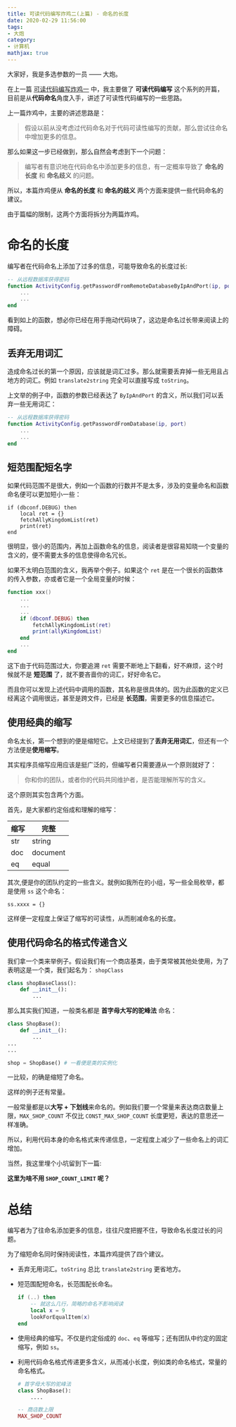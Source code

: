 ```yaml
---
title: 可读代码编写炸鸡二(上篇) - 命名的长度
date: 2020-02-29 11:56:00
tags:
- 大炮
category:
- 计算机
mathjax: true
---
```


大家好，我是多选参数的一员 —— 大炮。

在上一篇 [可读代码编写炸鸡一](https://multiparam.com/2020/02/18/dapao/code_clean_1/) 中，我主要做了 **可读代码编写** 这个系列的开篇，目前是从**代码命名**角度入手，讲述了可读性代码编写的一些思路。

上一篇炸鸡中，主要的讲述思路是：

> 假设以前从没考虑过代码命名对于代码可读性编写的贡献，那么尝试往命名中增加更多的信息。

那么如果这一步已经做到，那么自然会考虑到下一个问题：
> 编写者有意识地在代码命名中添加更多的信息，有一定概率导致了 **命名的长度** 和 **命名歧义** 的问题。

所以，本篇炸鸡便从 **命名的长度** 和 **命名的歧义** 两个方面来提供一些代码命名的建议。

由于篇幅的限制，这两个方面将拆分为两篇炸鸡。

# 命名的长度
编写者在代码命名上添加了过多的信息，可能导致命名的长度过长:
```lua
-- 从远程数据库获得密码
function ActivityConfig.getPasswordFromRemoteDatabaseByIpAndPort(ip, port)
    ...
    ...
end
```

看到如上的函数，想必你已经在用手拖动代码块了，这边是命名过长带来阅读上的障碍。

## 丢弃无用词汇
造成命名过长的第一个原因，应该就是词汇过多。那么就需要丢弃掉一些无用且占地方的词汇。例如 ```translate2string``` 完全可以直接写成 ```toString```。

上文举的例子中，函数的参数已经表达了 ```ByIpAndPort``` 的含义，所以我们可以丢弃一些无用词汇：
```lua
-- 从远程数据库获得密码
function ActivityConfig.getPasswordFromDatabase(ip, port)
    ...
    ...
end
```

## 短范围配短名字
如果代码范围不是很大，例如一个函数的行数并不是太多，涉及的变量命名和函数命名便可以更加短小一些：

```
if (dbconf.DEBUG) then
    local ret = {}
    fetchAllyKingdomList(ret)
    print(ret)
end
```

很明显，很小的范围内，再加上函数命名的信息，阅读者是很容易知晓一个变量的含义的，便不需要太多的信息使得命名冗长。

如果不太明白范围的含义，我再举个例子。如果这个 ```ret``` 是在一个很长的函数体的传入参数，亦或者它是一个全局变量的时候：

```lua
function xxx()
    ...
    ...
    ...
    if (dbconf.DEBUG) then
        fetchAllyKingdomList(ret)
        print(allyKingdomList)
    end
    ...
end
```

这下由于代码范围过大，你要追溯 ```ret``` 需要不断地上下翻看，好不麻烦，这个时候就不是 **短范围** 了，就不要吝啬你的词汇，好好命名它。

而且你可以发现上述代码中调用的函数，其名称是很具体的。因为此函数的定义已经离这个调用很远，甚至是跨文件，已经是 **长范围**，需要更多的信息描述它。

## 使用经典的缩写
命名太长，第一个想到的便是缩短它。上文已经提到了**丢弃无用词汇**，但还有一个方法便是**使用缩写**。

其实程序员缩写应用应该是挺广泛的，但编写者只需要遵从一个原则就好了：

> 你和你的团队，或者你的代码共同维护者，是否能理解所写的含义。

这个原则其实包含两个方面。

首先，是大家都约定俗成和理解的缩写：

缩写 | 完整
--|--
str | string
doc | document
eq  | equal

其次,便是你的团队约定的一些含义。就例如我所在的小组，写一些全局枚举，都是使用 ```ss``` 这个命名：
```
ss.xxxx = {}
```
这样便一定程度上保证了缩写的可读性，从而削减命名的长度。

## 使用代码命名的格式传递含义
我们拿一个类来举例子。假设我们有一个商店基类，由于类常被其他处使用，为了表明这是一个类，我们起名为： ```shopClass```
```python
class shopBaseClass():
    def __init__():
        ...
```

那么其实我们知道，一般类名都是 **首字母大写的驼峰法** 命名：
```python
class ShopBase():
    def __init__():
        ...
...
...

shop = ShopBase() # 一看便是类的实例化
```
一比较，的确是缩短了命名。

这样的例子还有常量。

一般常量都是以**大写 + 下划线**来命名的。例如我们要一个常量来表达商店数量上限，```MAX_SHOP_COUNT``` 不仅比 ```CONST_MAX_SHOP_COUNT``` 长度更短，表达的意思还一样准确。

所以，利用代码本身的命名格式来传递信息，一定程度上减少了一些命名上的词汇增加。

当然，我这里埋个小坑留到下一篇:

**这里为啥不用 ```SHOP_COUNT_LIMIT``` 呢？**

# 总结
编写者为了往命名添加更多的信息，往往尺度把握不住，导致命名长度过长的问题。

为了缩短命名同时保持阅读性，本篇炸鸡提供了四个建议。

* 丢弃无用词汇。```toString``` 总比 ```translate2string``` 更省地方。

* 短范围配短命名，长范围配长命名。

    ```lua
    if (..) then
        -- 就这么几行，简略的命名不影响阅读
        local x = 9 
        lookForEqualItem(x)
    end
    ```

* 使用经典的缩写。不仅是约定俗成的 ```doc```、```eq``` 等缩写；还有团队中约定的固定缩写，例如 ```ss```。

* 利用代码命名格式传递更多含义，从而减小长度，例如类的命名格式，常量的命名格式。

    ```python
    # 首字母大写的驼峰法
    class ShopBase():
        ....
    ```
    ```lua
    -- 商店数上限
    MAX_SHOP_COUNT
    ```